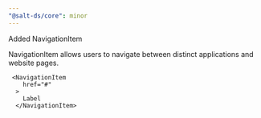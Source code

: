 ```yaml
---
"@salt-ds/core": minor
---
```


Added NavigationItem

NavigationItem allows users to navigate between distinct applications and website pages.

```tsx
 <NavigationItem
    href="#"
  >
    Label
  </NavigationItem>
```

